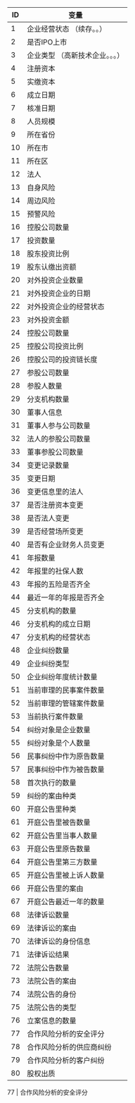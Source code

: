 
 ID | 变量 
--- | --- 
 1  | 企业经营状态 （续存。。）
 2  | 是否IPO上市
 3  | 企业类型 （高新技术企业。。。）
 4  | 注册资本
 5  | 实缴资本
 6  | 成立日期 
 7  | 核准日期
 8  | 人员规模
 9  | 所在省份
 10 | 所在市
 11 | 所在区
 12 | 法人
 13 | 自身风险
 14 | 周边风险
 15 | 预警风险
 16 | 控股公司数量
 17 | 投资数量
 18 | 股东投资比例
 19 | 股东认缴出资额
 20 | 对外投资企业数量
 21 | 对外投资企业的日期
 22 | 对外投资企业的经营状态
 23 | 对外投资金额
 24 | 控股公司数量
 25 | 控股公司投资比例
 26 | 控股公司的投资链长度
 27 | 参股公司数量
 28 | 参股人数量
 29 | 分支机构数量
 30 | 董事人信息
 31 | 董事人参与公司数量
 32 | 法人的参股公司数量
 33 | 董事参股公司数量
 34 | 变更记录数量
 35 | 变更日期
 36 | 变更信息里的法人
 37 | 是否注册资本变更
 38 | 是否法人变更
 39 | 是否经营场所变更
 40 | 是否有企业财务人员变更
 41 | 年报数量
 42 | 年报里的社保人数
 43 | 年报的五险是否齐全
 44 | 最近一年的年报是否齐全
 45 | 分支机构的数量
 46 | 分支机构的成立日期
 47 | 分支机构的经营状态
 48 | 企业纠纷数量
 49 | 企业纠纷类型
 50 | 企业纠纷年度统计数量
 51 | 当前审理的民事案件数量
 52 | 当前审理的管辖案件数量
 53 | 当前执行案件数量
 54 | 纠纷对象是企业数量
 55 | 纠纷对象是个人数量
 56 | 民事纠纷中作为原告数量
 57 | 民事纠纷中作为被告数量
 58 | 首次执行的数量
 59 | 纠纷的案由种类
 60 | 开庭公告里种类
 61 | 开庭公告里被告数量
 62 | 开庭公告里当事人数量
 63 | 开庭公告里原告数量
 64 | 开庭公告里第三方数量
 65 | 开庭公告里被上诉人数量
 66 | 开庭公告里的案由
 67 | 开庭公告最近一年的数量
 68 | 法律诉讼数量
 69 | 法律诉讼的案由
 70 | 法律诉讼的身份信息
 71 | 法律诉讼结果
 72 | 法院公告数量
 73 | 法院公告的案由
 74 | 法院公告的身份
 75 | 法院公告的类型
 76 | 立案信息的数量
 77 | 合作风险分析的安全评分
 78 | 合作风险分析的供应商纠纷
 79 | 合作风险分析的客户纠纷
 80 | 股权出质
 
 77 | 合作风险分析的安全评分
 
 
 
 
 
 
 
 
 
